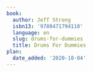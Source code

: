 ```yaml
---
book:
  author: Jeff Strong
  isbn13: '9780471794110'
  language: en
  slug: drums-for-dummies
  title: Drums For Dummies
plan:
  date_added: '2020-10-04'
---
```

